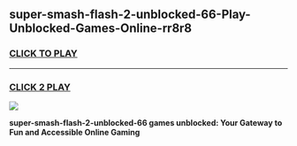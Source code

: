 
## super-smash-flash-2-unblocked-66-Play-Unblocked-Games-Online-rr8r8
<h3>
<a href="https://premium76.site?title=super-smash-flash-2-unblocked-66&ref=25A">CLICK TO PLAY</a></h3>
<hr>

<h3>
<a href="https://premium76.site?title=super-smash-flash-2-unblocked-66&ref=25A">CLICK 2 PLAY</a>
  
</h3>

<a href="https://premium76.site?title=super-smash-flash-2-unblocked-66&ref=25A"><img src="https://clearcache.store/games.png"></a>


**super-smash-flash-2-unblocked-66 games unblocked: Your Gateway to Fun and Accessible Online Gaming**
